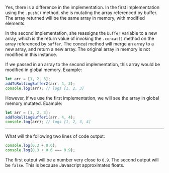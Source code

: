 Yes, there is a difference in the implementation. In the first implementation using the `.push()` method, she is mutating the array referenced by buffer. The array returned will be the same array in memory, with modified elements.

In the second implementation, she reassigns the `buffer` variable to a new array, which is the return value of invoking the `.concat()` method on the array referenced by `buffer`. The concat method will merge an array to a new array, and return a new array. The original array in memory is not modified in this instance.

If we passed in an array to the second implementation, this array would be modified in global memory. Example:

```javascript
let arr = [1, 2, 3];
addToRollingBuffer2(arr, 4, 3);
console.log(arr); // logs [1, 2, 3]
```

However, if we use the first implementation, we will see the array in global memory mutated. Example:

```javascript
let arr = [1, 2, 3];
addToRollingBuffer1(arr, 4, 4);
console.log(arr); // logs [1, 2, 3, 4]
```
---

What will the following two lines of code output:

```javascript
console.log(0.3 + 0.6);
console.log(0.3 + 0.6 === 0.9);
```
The first output will be a number very close to `0.9`. The second output will be `false`. This is because Javascript approximates floats.